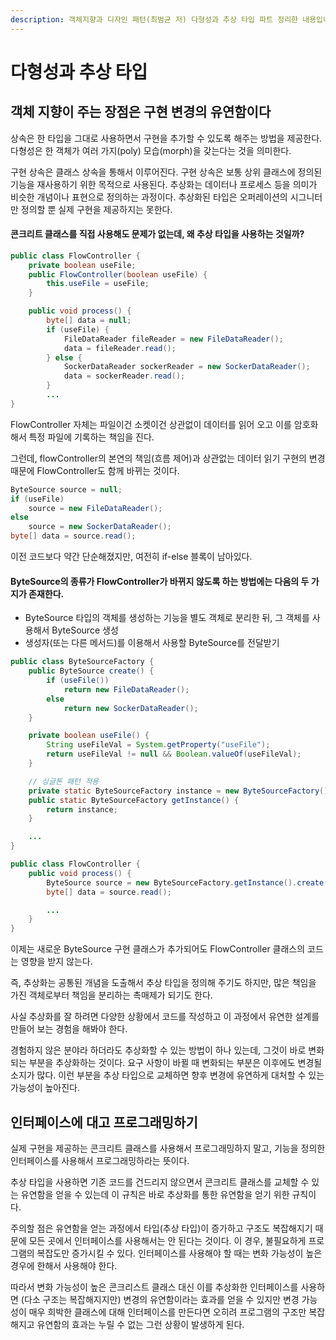 ```yaml
---
description: 객체지향과 디자인 패턴(최범균 저) 다형성과 추상 타입 파트 정리한 내용입니다.
---
```


# 다형성과 추상 타입

## 객체 지향이 주는 장점은 구현 변경의 유연함이다

상속은 한 타입을 그대로 사용하면서 구현을 추가할 수 있도록 해주는 방법을 제공한다. 다형성은 한 객체가 여러 가지\(poly\) 모습\(morph\)을 갖는다는 것을 의미한다.

구현 상속은 클래스 상속을 통해서 이루어진다. 구현 상속은 보통 상위 클래스에 정의된 기능을 재사용하기 위한 목적으로 사용된다. 추상화는 데이터나 프로세스 등을 의미가 비슷한 개념이나 표현으로 정의하는 과정이다. 추상화된 타입은 오퍼레이션의 시그니터만 정의할 뿐 실제 구현을 제공하지는 못한다.

#### 콘크리트 클래스를 직접 사용해도 문제가 없는데, 왜 추상 타입을 사용하는 것일까?

```java
public class FlowController {
	private boolean useFile;
	public FlowController(boolean useFile) {
		this.useFile = useFile;
	}

	public void process() {
		byte[] data = null;
		if (useFile) {
			FileDataReader fileReader = new FileDataReader();
			data = fileReader.read();
		} else {
			SockerDataReader sockerReader = new SockerDataReader();
			data = sockerReader.read();
		}
		...
} 
```

FlowController 자체는 파일이건 소켓이건 상관없이 데이터를 읽어 오고 이를 암호화해서 특정 파일에 기록하는 책임을 진다.

그런데, flowController의 본연의 책임\(흐름 제어\)과 상관없는 데이터 읽기 구현의 변경 때문에 FlowController도 함께 바뀌는 것이다.

```java
ByteSource source = null;
if (useFile)
	source = new FileDataReader();
else
	source = new SockerDataReader();
byte[] data = source.read();
```

이전 코드보다 약간 단순해졌지만, 여전히 if-else 블록이 남아있다.

#### ByteSource의 종류가 FlowController가 바뀌지 않도록 하는 방법에는 다음의 두 가지가 존재한다.

* ByteSource 타입의 객체를 생성하는 기능을 별도 객체로 분리한 뒤, 그 객체를 사용해서 ByteSource 생성
* 생성자\(또는 다른 메서드\)를 이용해서 사용할 ByteSource를 전달받기

```java
public class ByteSourceFactory {
	public ByteSource create() {
		if (useFile())
			return new FileDataReader();
		else
			return new SockerDataReader();
	}

	private boolean useFile() {
		String useFileVal = System.getProperty("useFile");
		return useFileVal != null && Boolean.valueOf(useFileVal);
	}

	// 싱글톤 패턴 적용
	private static ByteSourceFactory instance = new ByteSourceFactory();
	public static ByteSourceFactory getInstance() {
		return instance;
	}

	...
}
```

```java
public class FlowController {
	public void process() {
		ByteSource source = new ByteSourceFactory.getInstance().create();
		byte[] data = source.read();

		...
	}
}
```

이제는 새로운 ByteSource 구현 클래스가 추가되어도 FlowController 클래스의 코드는 영향을 받지 않는다.

즉, 추상화는 공통된 개념을 도출해서 추상 타입을 정의해 주기도 하지만, 많은 책임을 가진 객체로부터 책임을 분리하는 촉매제가 되기도 한다.

사실 추상화를 잘 하려면 다양한 상황에서 코드를 작성하고 이 과정에서 유연한 설계를 만들어 보는 경험을 해봐야 한다.

경험하지 않은 분야라 하더라도 추상화할 수 있는 방법이 하나 있는데, 그것이 바로 변화되는 부분을 추상화하는 것이다. 요구 사항이 바뀔 때 변화되는 부분은 이후에도 변경될 소지가 많다. 이런 부분을 추상 타입으로 교체하면 향후 변경에 유연하게 대처할 수 있는 가능성이 높아진다.

## 인터페이스에 대고 프로그래밍하기

실제 구현을 제공하는 콘크리트 클래스를 사용해서 프로그래밍하지 말고, 기능을 정의한 인터페이스를 사용해서 프로그래밍하라는 뜻이다.

추상 타입을 사용하면 기존 코드를 건드리지 않으면서 콘크리트 클래스를 교체할 수 있는 유연함을 얻을 수 있는데 이 규칙은 바로 추상화를 통한 유연함을 얻기 위한 규칙이다.

주의할 점은 유연함을 얻는 과정에서 타입\(추상 타입\)이 증가하고 구조도 복잡해지기 때문에 모든 곳에서 인터페이스를 사용해서는 안 된다는 것이다. 이 경우, 불필요하게 프로그램의 복잡도만 증가시킬 수 있다. 인터페이스를 사용해야 할 때는 변화 가능성이 높은 경우에 한해서 사용해야 한다.

따라서 변화 가능성이 높은 콘크리스트 클래스 대신 이를 추상화한 인터페이스를 사용하면 \(다소 구조는 복잡해지지만\) 변경의 유연함이라는 효과를 얻을 수 있지만 변경 가능성이 매우 희박한 클래스에 대해 인터페이스를 만든다면 오히려 프로그램의 구조만 복잡해지고 유연함의 효과는 누릴 수 없는 그런 상황이 발생하게 된다.

